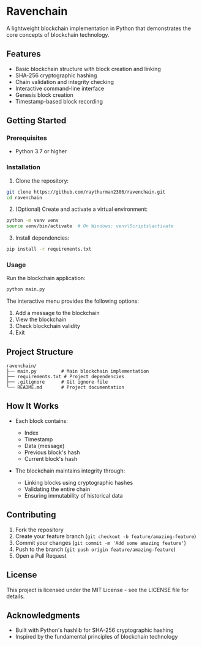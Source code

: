 # Ravenchain

A lightweight blockchain implementation in Python that demonstrates the core concepts of blockchain technology.

## Features

- Basic blockchain structure with block creation and linking
- SHA-256 cryptographic hashing
- Chain validation and integrity checking
- Interactive command-line interface
- Genesis block creation
- Timestamp-based block recording

## Getting Started

### Prerequisites

- Python 3.7 or higher

### Installation

1. Clone the repository:
```bash
git clone https://github.com/raythurman2386/ravenchain.git
cd ravenchain
```

2. (Optional) Create and activate a virtual environment:
```bash
python -m venv venv
source venv/bin/activate  # On Windows: venv\Scripts\activate
```

3. Install dependencies:
```bash
pip install -r requirements.txt
```

### Usage

Run the blockchain application:
```bash
python main.py
```

The interactive menu provides the following options:
1. Add a message to the blockchain
2. View the blockchain
3. Check blockchain validity
4. Exit

## Project Structure

```
ravenchain/
├── main.py         # Main blockchain implementation
├── requirements.txt # Project dependencies
├── .gitignore      # Git ignore file
└── README.md       # Project documentation
```

## How It Works

- Each block contains:
  - Index
  - Timestamp
  - Data (message)
  - Previous block's hash
  - Current block's hash

- The blockchain maintains integrity through:
  - Linking blocks using cryptographic hashes
  - Validating the entire chain
  - Ensuring immutability of historical data

## Contributing

1. Fork the repository
2. Create your feature branch (`git checkout -b feature/amazing-feature`)
3. Commit your changes (`git commit -m 'Add some amazing feature'`)
4. Push to the branch (`git push origin feature/amazing-feature`)
5. Open a Pull Request

## License

This project is licensed under the MIT License - see the LICENSE file for details.

## Acknowledgments

- Built with Python's hashlib for SHA-256 cryptographic hashing
- Inspired by the fundamental principles of blockchain technology
